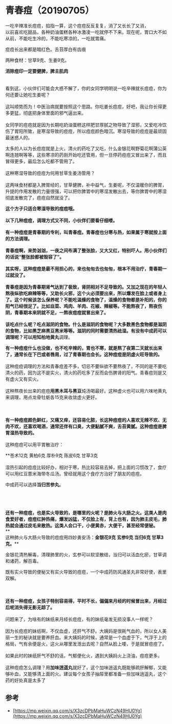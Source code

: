 # 青春痘（20190705）

一吃辛辣准长痘痘，掐指一算，这个痘痘反反复复，消了又长长了又消，<br />以前喜欢吃甜品，各种奶油蛋糕各种冰激凌一吃就停不下来。现在呢，胃口大不如从前，不能吃生冷的，不能吃寒凉的，一吃就胃痛。

痘痘长出来都是暗红色。舌苔厚白有齿痕

两种食材：甘草9克、生姜9克。

**消除痘印一定要健脾，脾主肌肉**<br /> <br />
<br />看到这，小伙伴们可能会大惑不解了，你的女同学明明说一吃辛辣就长痘痘，你为何还要让她吃生姜呢？<br /> <br />这叫顺势而为！中医治病就要按照这个思路。你吃姜长痘痘，好吧，我让你长得更多更猛，彻底把身体里面的邪气逼出来。<br /> <br />女同学的痘痘就是因为长期吃奶油蛋糕这样肥甘厚腻之物导致了湿邪，又爱吃冷饮伤了胃阳所致，是寒湿导致的痘痘，所以痘痘颜色暗沉。寒湿导致的痘痘是最顽固最迷惑人的。

太多的人以为长痘痘就是上火，清火的药吃了又吃，什么金银花啊野菊花啊蒲公英啊连翘啊等等，这些寒凉的药刚开始吃还管用，但一旦停药痘痘又冒出来了，而且冒得更多，最后怎么吃都不管用了。<br /> <br />这种寒湿导致的痘痘为何用甘草生姜汤管用？<br />
<br />这两味食材都是入脾胃经的，甘草健脾，补中益气，生姜呢，不仅温暖你的脾胃，升提的作用发散的力量很强，可以把你脾胃中的寒湿发散出去，等你脾胃中的寒湿彻底发散完了，痘痘自然就没了。

**这个方子只适合寒湿导致的痘痘哦。**<br />**<br />**以下几种痘痘，调理方式又不同，小伙伴们要看仔细喽。<br /> <br />**有一种痘痘是青春期的专利，叫青春痘。青春痘也分寒与热，如果属于寒就按上面的方法调理。**<br /> <br />青春痘啊，来势汹汹，一夜之间布满了整张脸，又大又红，特别吓人。用小伙伴们的话说“整张脸都被毁容了”。<br /> <br />其实呀，这种痘痘是最不用担心的，来也匆匆去也匆匆，根本不用治疗，青春期一过就没了。<br /> <br />青春痘是因为青春期肾气达到了极致，肾阴相对不足导致的。又加之现在的年轻人熬夜纵欲吃麻辣等等，又助长火邪，这个火必须要出来，所以爆发在脸上或者身上了。这个时候该怎么保养呢？不能吃温燥的食物了，温燥的食物都是补阳的，你的阳气已经很足了。比如韭菜、鸡肉、羊肉、花椒、辣椒等。不能熬夜了，熬夜伤阴，青春期本来阴就不足，一熬夜痘痘就冒出来了。<br /> <br />该吃点什么呢？吃点滋阴的食物。什么是滋阴的食物呢？大多数黑色食物都是滋阴的食物，比如黑芝麻黑豆黑米等等。滋阴的同时需要清热祛湿。有没有中成药可以调理呢？可以用**知柏地黄丸**调理。

**有一种痘痘什么也没做，也不吃辛辣的，胃也不寒，就是熬了夜第二天就长出来了，通常长在下巴或者唇周，过了青春期也会长。这种痘痘是阴虚火旺导致的。**<br /> <br />这种痘痘调理的方法和青春痘差不多，切忌不要纵欲不要熬夜了，不同的是不要吃清火的药，因为这不是实火，清火的药吃多了反而会伤脾肾的阳气。青春痘则是又有虚火又有实火。<br /> <br />这种熬夜长出来的痘痘**用黑木耳与黑豆**炖汤喝最好。这种虚火也可以用六味地黄丸来调理，用点龙骨牡蛎各15克来收敛虚火更好。<br /> <br />
<br />
<br />**有一种痘痘颜色鲜红，又痛又痒，还容易化脓，长这种痘痘的人喜欢无辣不欢、无肉不欢，还喜欢喝酒，通常还伴有口臭，大便黏腻不爽，舌苔黄腻。这种痘痘是脾胃湿热导致的。**<br /> <br />这种痘痘可以用平胃散治疗：

**苍术12克 黄柏6克 厚朴9克 陈皮6克 甘草3克<br />
<br />湿热引起的痘痘比较好办，相对于寒，热比较容易去掉，把上面的习惯改了，食疗可以用红豆薏米海带冬瓜汤。曾经就用这个食疗方治好了朋友的痘痘。

中成药可以选择**当归苦参丸**。<br />
<br /> <br />
<br />
<br />**还有一种痘痘，也是实火导致的，是哪里的火呢？是肺火与大肠之火。这类人是肉食爱好者，痘痘红肿热痛，爆发凶猛，不仅脸上有，背上也有，因为肺主皮毛，肺热就会通过皮毛来散热。这类人会口干，小便黄赤，大便干，甚至经常便秘。**<br />**<br />这种肺火与大肠火导致的痘痘用四妙勇安汤：**金银花9克 玄参9克 当归6克 甘草3克。****

金银花清热解毒，清理肺里的火，玄参可以软坚散结，当归可以活血化瘀，甘草调和诸药，解百毒。

既有实火导致的便秘又有实火导致的痘痘，一个中成药防风通圣丸非常好使，表里双解。<br />**<br />
<br />**<br />**还有一种痘痘，女孩子特别容易得，平时不长，偏偏来月经的时候冒出来，月经过后呢消失得无影无踪了。**<br /> <br />问题来了，为啥有的妹纸来月经长痘痘，有的妹纸毫发无损没事人一样呢？<br /> <br />因为长痘痘的妹纸啊，不仅血虚，还肝气不舒。大姨妈是很耗气血的，所以女人美丽一生的秘诀就是要养肝血。来大姨妈的时候，通常是一个血虚于下，气浮于上的格局，气有余便是火，这火从哪里发泄出去呢？自然从脸上喽，于是就冒痘痘了。<br /> <br />如果此时的妹纸肝气不舒的话，气郁便化火，遇到大姨妈火上浇油，痘痘更多。<br />
<br />这种痘痘怎么调理？用**加味逍遥丸**就好了，这个加味逍遥丸既能够疏肝解郁，又能够补血，又能够清上面的火。建议每个女孩子抽屉里都准备一些加味逍遥丸，这个药的好处真是太多了

<a name="wU9ga"></a>
## 参考

- [https://mp.weixin.qq.com/s/X3zcDPbMaHuWCzN49HU0Yg](https://mp.weixin.qq.com/s/X3zcDPbMaHuWCzN49HU0Yg)
